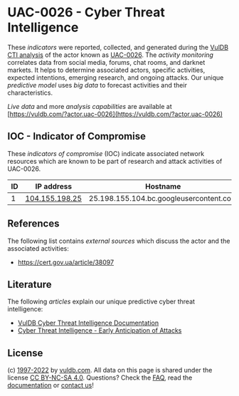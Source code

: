 # UAC-0026 - Cyber Threat Intelligence

These _indicators_ were reported, collected, and generated during the [VulDB CTI analysis](https://vuldb.com/?kb.cti) of the actor known as [UAC-0026](https://vuldb.com/?actor.uac-0026). The _activity monitoring_ correlates data from social media, forums, chat rooms, and darknet markets. It helps to determine associated actors, specific activities, expected intentions, emerging research, and ongoing attacks. Our unique _predictive model_ uses _big data_ to forecast activities and their characteristics.

_Live data_ and more _analysis capabilities_ are available at [https://vuldb.com/?actor.uac-0026](https://vuldb.com/?actor.uac-0026)

## IOC - Indicator of Compromise

These _indicators of compromise_ (IOC) indicate associated network resources which are known to be part of research and attack activities of UAC-0026.

ID | IP address | Hostname | Campaign | Confidence
-- | ---------- | -------- | -------- | ----------
1 | [104.155.198.25](https://vuldb.com/?ip.104.155.198.25) | 25.198.155.104.bc.googleusercontent.com | - | Medium

## References

The following list contains _external sources_ which discuss the actor and the associated activities:

* https://cert.gov.ua/article/38097

## Literature

The following _articles_ explain our unique predictive cyber threat intelligence:

* [VulDB Cyber Threat Intelligence Documentation](https://vuldb.com/?kb.cti)
* [Cyber Threat Intelligence - Early Anticipation of Attacks](https://www.scip.ch/en/?labs.20201022)

## License

(c) [1997-2022](https://vuldb.com/?kb.changelog) by [vuldb.com](https://vuldb.com/?kb.about). All data on this page is shared under the license [CC BY-NC-SA 4.0](https://creativecommons.org/licenses/by-nc-sa/4.0/). Questions? Check the [FAQ](https://vuldb.com/?kb.faq), read the [documentation](https://vuldb.com/?kb) or [contact us](https://vuldb.com/?contact)!
